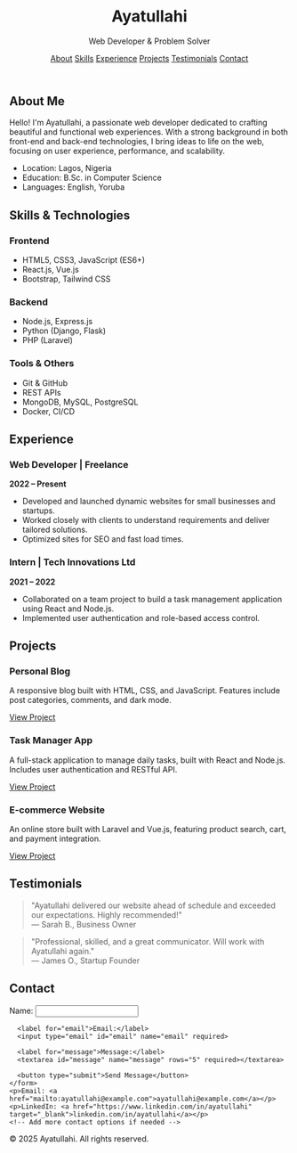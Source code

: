 <!DOCTYPE html>
<html lang="en">
<head>
  <meta charset="UTF-8">
  <meta name="viewport" content="width=device-width, initial-scale=1">
  <title>Ayatullahi | Web Developer Portfolio</title>
  <link rel="stylesheet" href="styles.css">
</head>
<body>
  <header>
    <h1>Ayatullahi</h1>
    <p>Web Developer & Problem Solver</p>
    <nav>
      <a href="#about">About</a>
      <a href="#skills">Skills</a>
      <a href="#experience">Experience</a>
      <a href="#projects">Projects</a>
      <a href="#testimonials">Testimonials</a>
      <a href="#contact">Contact</a>
    </nav>
  </header>

  <section id="about">
    <h2>About Me</h2>
    <p>
      Hello! I'm Ayatullahi, a passionate web developer dedicated to crafting beautiful and functional web experiences. With a strong background in both front-end and back-end technologies, I bring ideas to life on the web, focusing on user experience, performance, and scalability.
    </p>
    <ul>
      <li>Location: Lagos, Nigeria</li>
      <li>Education: B.Sc. in Computer Science</li>
      <li>Languages: English, Yoruba</li>
    </ul>
  </section>

  <section id="skills">
    <h2>Skills & Technologies</h2>
    <div class="skills-list">
      <div>
        <h3>Frontend</h3>
        <ul>
          <li>HTML5, CSS3, JavaScript (ES6+)</li>
          <li>React.js, Vue.js</li>
          <li>Bootstrap, Tailwind CSS</li>
        </ul>
      </div>
      <div>
        <h3>Backend</h3>
        <ul>
          <li>Node.js, Express.js</li>
          <li>Python (Django, Flask)</li>
          <li>PHP (Laravel)</li>
        </ul>
      </div>
      <div>
        <h3>Tools & Others</h3>
        <ul>
          <li>Git & GitHub</li>
          <li>REST APIs</li>
          <li>MongoDB, MySQL, PostgreSQL</li>
          <li>Docker, CI/CD</li>
        </ul>
      </div>
    </div>
  </section>

  <section id="experience">
    <h2>Experience</h2>
    <div class="experience-list">
      <div class="experience">
        <h3>Web Developer | Freelance</h3>
        <p><strong>2022 – Present</strong></p>
        <ul>
          <li>Developed and launched dynamic websites for small businesses and startups.</li>
          <li>Worked closely with clients to understand requirements and deliver tailored solutions.</li>
          <li>Optimized sites for SEO and fast load times.</li>
        </ul>
      </div>
      <div class="experience">
        <h3>Intern | Tech Innovations Ltd</h3>
        <p><strong>2021 – 2022</strong></p>
        <ul>
          <li>Collaborated on a team project to build a task management application using React and Node.js.</li>
          <li>Implemented user authentication and role-based access control.</li>
        </ul>
      </div>
    </div>
  </section>

  <section id="projects">
    <h2>Projects</h2>
    <div class="project-list">
      <div class="project">
        <h3>Personal Blog</h3>
        <p>A responsive blog built with HTML, CSS, and JavaScript. Features include post categories, comments, and dark mode.</p>
        <a href="#" target="_blank">View Project</a>
      </div>
      <div class="project">
        <h3>Task Manager App</h3>
        <p>A full-stack application to manage daily tasks, built with React and Node.js. Includes user authentication and RESTful API.</p>
        <a href="#" target="_blank">View Project</a>
      </div>
      <div class="project">
        <h3>E-commerce Website</h3>
        <p>An online store built with Laravel and Vue.js, featuring product search, cart, and payment integration.</p>
        <a href="#" target="_blank">View Project</a>
      </div>
    </div>
  </section>

  <section id="testimonials">
    <h2>Testimonials</h2>
    <div class="testimonials-list">
      <blockquote>
        "Ayatullahi delivered our website ahead of schedule and exceeded our expectations. Highly recommended!"<br>
        <span>— Sarah B., Business Owner</span>
      </blockquote>
      <blockquote>
        "Professional, skilled, and a great communicator. Will work with Ayatullahi again."<br>
        <span>— James O., Startup Founder</span>
      </blockquote>
    </div>
  </section>

  <section id="contact">
    <h2>Contact</h2>
    <form class="contact-form">
      <label for="name">Name:</label>
      <input type="text" id="name" name="name" required>
      
      <label for="email">Email:</label>
      <input type="email" id="email" name="email" required>
      
      <label for="message">Message:</label>
      <textarea id="message" name="message" rows="5" required></textarea>
      
      <button type="submit">Send Message</button>
    </form>
    <p>Email: <a href="mailto:ayatullahi@example.com">ayatullahi@example.com</a></p>
    <p>LinkedIn: <a href="https://www.linkedin.com/in/ayatullahi" target="_blank">linkedin.com/in/ayatullahi</a></p>
    <!-- Add more contact options if needed -->
  </section>

  <footer>
    <p>&copy; 2025 Ayatullahi. All rights reserved.</p>
  </footer>
</body>
</html>
